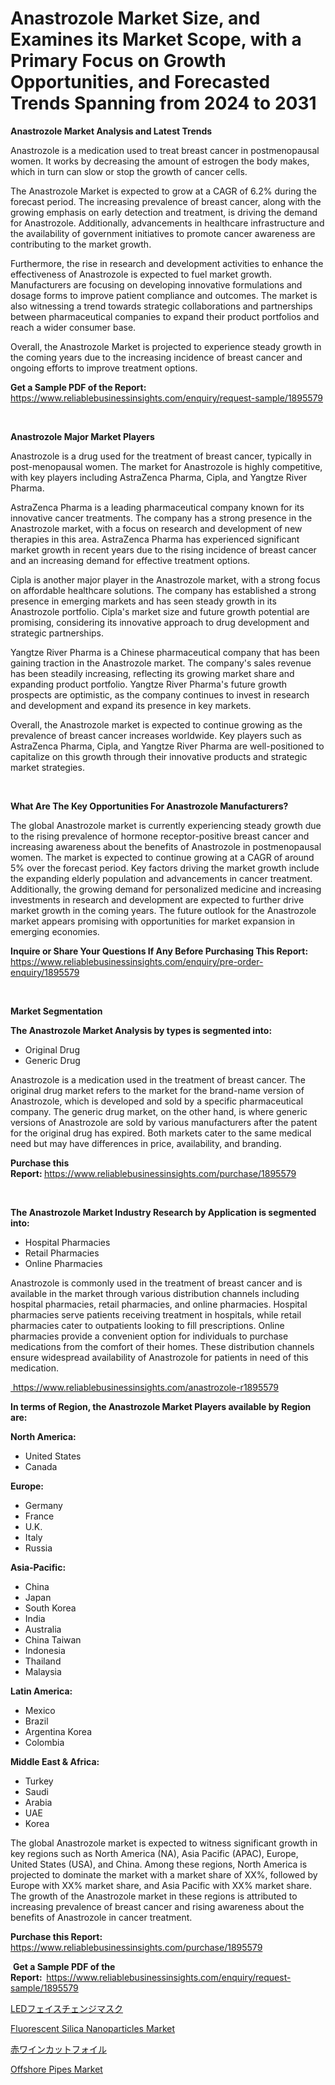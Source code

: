 <p><h1>Anastrozole Market Size, and Examines its Market Scope, with a Primary Focus on Growth Opportunities, and Forecasted Trends Spanning from 2024 to 2031</h1></p><p><strong>Anastrozole Market Analysis and Latest Trends</strong></p>
<p><p>Anastrozole is a medication used to treat breast cancer in postmenopausal women. It works by decreasing the amount of estrogen the body makes, which in turn can slow or stop the growth of cancer cells.</p><p>The Anastrozole Market is expected to grow at a CAGR of 6.2% during the forecast period. The increasing prevalence of breast cancer, along with the growing emphasis on early detection and treatment, is driving the demand for Anastrozole. Additionally, advancements in healthcare infrastructure and the availability of government initiatives to promote cancer awareness are contributing to the market growth.</p><p>Furthermore, the rise in research and development activities to enhance the effectiveness of Anastrozole is expected to fuel market growth. Manufacturers are focusing on developing innovative formulations and dosage forms to improve patient compliance and outcomes. The market is also witnessing a trend towards strategic collaborations and partnerships between pharmaceutical companies to expand their product portfolios and reach a wider consumer base.</p><p>Overall, the Anastrozole Market is projected to experience steady growth in the coming years due to the increasing incidence of breast cancer and ongoing efforts to improve treatment options.</p></p>
<p><strong>Get a Sample PDF of the Report:&nbsp;</strong> <a href="https://www.reliablebusinessinsights.com/enquiry/request-sample/1895579">https://www.reliablebusinessinsights.com/enquiry/request-sample/1895579</a></p>
<p>&nbsp;</p>
<p><strong>Anastrozole Major Market Players</strong></p>
<p><p>Anastrozole is a drug used for the treatment of breast cancer, typically in post-menopausal women. The market for Anastrozole is highly competitive, with key players including AstraZenca Pharma, Cipla, and Yangtze River Pharma.</p><p>AstraZenca Pharma is a leading pharmaceutical company known for its innovative cancer treatments. The company has a strong presence in the Anastrozole market, with a focus on research and development of new therapies in this area. AstraZenca Pharma has experienced significant market growth in recent years due to the rising incidence of breast cancer and an increasing demand for effective treatment options.</p><p>Cipla is another major player in the Anastrozole market, with a strong focus on affordable healthcare solutions. The company has established a strong presence in emerging markets and has seen steady growth in its Anastrozole portfolio. Cipla's market size and future growth potential are promising, considering its innovative approach to drug development and strategic partnerships.</p><p>Yangtze River Pharma is a Chinese pharmaceutical company that has been gaining traction in the Anastrozole market. The company's sales revenue has been steadily increasing, reflecting its growing market share and expanding product portfolio. Yangtze River Pharma's future growth prospects are optimistic, as the company continues to invest in research and development and expand its presence in key markets.</p><p>Overall, the Anastrozole market is expected to continue growing as the prevalence of breast cancer increases worldwide. Key players such as AstraZenca Pharma, Cipla, and Yangtze River Pharma are well-positioned to capitalize on this growth through their innovative products and strategic market strategies.</p></p>
<p>&nbsp;</p>
<p><strong>What Are The Key Opportunities For Anastrozole Manufacturers?</strong></p>
<p><p>The global Anastrozole market is currently experiencing steady growth due to the rising prevalence of hormone receptor-positive breast cancer and increasing awareness about the benefits of Anastrozole in postmenopausal women. The market is expected to continue growing at a CAGR of around 5% over the forecast period. Key factors driving the market growth include the expanding elderly population and advancements in cancer treatment. Additionally, the growing demand for personalized medicine and increasing investments in research and development are expected to further drive market growth in the coming years. The future outlook for the Anastrozole market appears promising with opportunities for market expansion in emerging economies.</p></p>
<p><strong>Inquire or Share Your Questions If Any Before Purchasing This Report:</strong> <a href="https://www.reliablebusinessinsights.com/enquiry/pre-order-enquiry/1895579">https://www.reliablebusinessinsights.com/enquiry/pre-order-enquiry/1895579</a></p>
<p>&nbsp;</p>
<p><strong>Market Segmentation</strong></p>
<p><strong>The Anastrozole Market Analysis by types is segmented into:</strong></p>
<p><ul><li>Original Drug</li><li>Generic Drug</li></ul></p>
<p><p>Anastrozole is a medication used in the treatment of breast cancer. The original drug market refers to the market for the brand-name version of Anastrozole, which is developed and sold by a specific pharmaceutical company. The generic drug market, on the other hand, is where generic versions of Anastrozole are sold by various manufacturers after the patent for the original drug has expired. Both markets cater to the same medical need but may have differences in price, availability, and branding.</p></p>
<p><strong>Purchase this Report:&nbsp;</strong><a href="https://www.reliablebusinessinsights.com/purchase/1895579">https://www.reliablebusinessinsights.com/purchase/1895579</a></p>
<p>&nbsp;</p>
<p><strong>The Anastrozole Market Industry Research by Application is segmented into:</strong></p>
<p><ul><li>Hospital Pharmacies</li><li>Retail Pharmacies</li><li>Online Pharmacies</li></ul></p>
<p><p>Anastrozole is commonly used in the treatment of breast cancer and is available in the market through various distribution channels including hospital pharmacies, retail pharmacies, and online pharmacies. Hospital pharmacies serve patients receiving treatment in hospitals, while retail pharmacies cater to outpatients looking to fill prescriptions. Online pharmacies provide a convenient option for individuals to purchase medications from the comfort of their homes. These distribution channels ensure widespread availability of Anastrozole for patients in need of this medication.</p></p>
<p><a href="https://www.reliablebusinessinsights.com/anastrozole-r1895579">&nbsp;https://www.reliablebusinessinsights.com/anastrozole-r1895579</a></p>
<p><strong>In terms of Region, the Anastrozole Market Players available by Region are:</strong></p>
<p>
    <p> <strong> North America: </strong>
        <ul>
            <li>United States</li>
            <li>Canada</li>
        </ul>
        </p> 
    <p> <strong> Europe: </strong>
        <ul>
            <li>Germany</li>
            <li>France</li>
            <li>U.K.</li>
            <li>Italy</li>
            <li>Russia</li>
        </ul>
        </p> 
    <p> <strong> Asia-Pacific: </strong>
        <ul>
            <li>China</li>
            <li>Japan</li>
            <li>South Korea</li>
            <li>India</li>
            <li>Australia</li>
            <li>China Taiwan</li>
            <li>Indonesia</li>
            <li>Thailand</li>
            <li>Malaysia</li>
        </ul>
        </p> 
    <p> <strong> Latin America: </strong>
        <ul>
            <li>Mexico</li>
            <li>Brazil</li>
            <li>Argentina Korea</li>
            <li>Colombia</li>
        </ul>
        </p> 
    <p> <strong> Middle East & Africa: </strong>
        <ul>
            <li>Turkey</li>
            <li>Saudi</li>
            <li>Arabia</li>
            <li>UAE</li>
            <li>Korea</li>
        </ul>
    </p>
    </p>
<p><p>The global Anastrozole market is expected to witness significant growth in key regions such as North America (NA), Asia Pacific (APAC), Europe, United States (USA), and China. Among these regions, North America is projected to dominate the market with a market share of XX%, followed by Europe with XX% market share, and Asia Pacific with XX% market share. The growth of the Anastrozole market in these regions is attributed to increasing prevalence of breast cancer and rising awareness about the benefits of Anastrozole in cancer treatment.</p></p>
<p><strong>Purchase this Report: </strong><a href="https://www.reliablebusinessinsights.com/purchase/1895579">https://www.reliablebusinessinsights.com/purchase/1895579</a></p>
<p>&nbsp;<strong>Get a Sample PDF of the Report:&nbsp;&nbsp;</strong><a href="https://www.reliablebusinessinsights.com/enquiry/request-sample/1895579">https://www.reliablebusinessinsights.com/enquiry/request-sample/1895579</a></p>
<p><strong></strong></p>
<p><p><a href="https://github.com/deonnorth8/Market-Research-Report-List-2/blob/main/1386417178440.md">LEDフェイスチェンジマスク</a></p><p><a href="https://github.com/JennyferFeil2023/Market-Research-Report-List-1/blob/main/fluorescent-silica-nanoparticles-market.md">Fluorescent Silica Nanoparticles Market</a></p><p><a href="https://github.com/LizaHeller2023/Market-Research-Report-List-1/blob/main/1367361178441.md">赤ワインカットフォイル</a></p><p><a href="https://github.com/amirvaghari/Market-Research-Report-List-1/blob/main/offshore-pipes-market.md">Offshore Pipes Market</a></p></p>